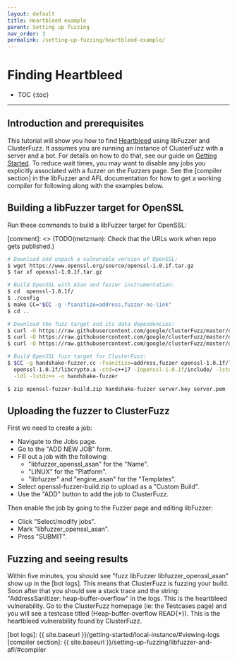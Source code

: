 ```yaml
---
layout: default
title: Heartbleed example
parent: Setting up fuzzing
nav_order: 3
permalink: /setting-up-fuzzing/heartbleed-example/
---
```


# Finding Heartbleed

- TOC
{:toc}
---

## Introduction and prerequisites
This tutorial will show you how to find [Heartbleed] using libFuzzer and
ClusterFuzz.
It assumes you are running an instance of ClusterFuzz with a server
and a bot. For details on how to do that, see our guide on [Getting Started].
To reduce wait times, you may want to disable any jobs you explicitly associated
with a fuzzer on the Fuzzers page.
See the [compiler section] in the libFuzzer and AFL documentation for how to get
a working compiler for following along with the examples below.

## Building a libFuzzer target for OpenSSL
Run these commands to build a libFuzzer target for OpenSSL:

[comment]: <> (TODO(metzman): Check that the URLs work when repo gets published.)
```bash
# Download and unpack a vulnerable version of OpenSSL:
$ wget https://www.openssl.org/source/openssl-1.0.1f.tar.gz
$ tar xf openssl-1.0.1f.tar.gz

# Build OpenSSL with ASan and fuzzer instrumentation:
$ cd  openssl-1.0.1f/
$ ./config
$ make CC="$CC -g -fsanitize=address,fuzzer-no-link"
$ cd ..

# Download the fuzz target and its data dependencies:
$ curl -O https://raw.githubusercontent.com/google/clusterFuzz/master/docs/setting-up-fuzzing/heartbleed/handshake-fuzzer.cc
$ curl -O https://raw.githubusercontent.com/google/clusterFuzz/master/docs/setting-up-fuzzing/heartbleed/server.key
$ curl -O https://raw.githubusercontent.com/google/clusterFuzz/master/docs/setting-up-fuzzing/heartbleed/server.pem

# Build OpenSSL fuzz target for ClusterFuzz:
$ $CC -g handshake-fuzzer.cc -fsanitize=address,fuzzer openssl-1.0.1f/libssl.a \
  openssl-1.0.1f/libcrypto.a -std=c++17 -Iopenssl-1.0.1f/include/ -lstdc++fs   \
  -ldl -lstdc++ -o handshake-fuzzer

$ zip openssl-fuzzer-build.zip handshake-fuzzer server.key server.pem
```

## Uploading the fuzzer to ClusterFuzz
First we need to create a job:

* Navigate to the Jobs page.
* Go to the "ADD NEW JOB" form.
* Fill out a job with the following:
    * "libfuzzer_openssl_asan" for the "Name".
    * "LINUX" for the "Platform".
    * "libfuzzer" and "engine_asan" for the "Templates".
* Select openssl-fuzzer-build.zip to upload as a "Custom Build".
* Use the "ADD" button to add the job to ClusterFuzz.

Then enable the job by going to the Fuzzer page and editing libFuzzer:
* Click "Select/modify jobs".
* Mark "libfuzzer_openssl_asan".
* Press "SUBMIT".

## Fuzzing and seeing results
Within five minutes, you should see "fuzz libFuzzer libfuzzer_openssl_asan" show
up in the [bot logs]. This means that ClusterFuzz is fuzzing your build. Soon
after that you should see a stack trace and the string:
"AddressSanitizer: heap-buffer-overflow" in the logs. This is the heartbleed
vulnerability. Go to the ClusterFuzz homepage (ie: the Testcases page) and you
will see a testcase titled (Heap-buffer-overflow READ{*}). This is the
heartbleed vulnerability found by ClusterFuzz.

[Heartbleed]: https://en.wikipedia.org/wiki/Heartbleed
[Getting Started]: /getting-started/
[clang]: http://releases.llvm.org/download.html
[bot logs]: {{ site.baseurl }}/getting-started/local-instance/#viewing-logs
[compiler section]: {{ site.baseurl }}/setting-up-fuzzing/libfuzzer-and-afl/#compiler
